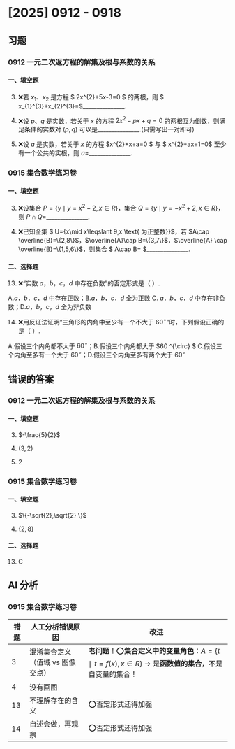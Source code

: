 # [2025] 0912 - 0918


## 习题

### 0912 一元二次返方程的解集及根与系数的关系

#### 一、填空题

3. ❌若 $x_{1}$、$x_{2}$ 是方程 $ 2x^{2}+5x-3=0 $ 的两根，则 $ x_{1}^{3}+x_{2}^{3}=$\_\_\_\_\_\_\_\_\_\_\_\_\_\_\_.


7. ❌设 $p$、$q$ 是实数，若关于 $x$ 的方程 $2x^{2}-px+q=0$ 的两根互为倒数，则满足条件的实数对 $(p,q)$ 可以是\_\_\_\_\_\_\_\_\_\_\_\_\_\_\_.(只需写出一对即可)


10. ❌设 $a$ 是实数，若关于 $x$ 的方程 $x^{2}+x+a=0 $ 与 $ x^{2}+ax+1=0$ 至少有一个公共的实根，则 $a=$\_\_\_\_\_\_\_\_\_\_\_\_\_\_\_.


### 0915 集合数学练习卷

#### 一、填空题
3. ❌设集合 $P=\{y\mid y=x^{2}-2,x\in R\}$，集合 $Q=\{y\mid y=-x^{2}+2,x\in R\}$，则 $P\cap Q=$\_\_\_\_\_\_\_\_\_\_\_\_\_\_\_.

4. ❌已知全集 $ U=\{x\mid x\leqslant 9,x \text{ 为正整数}\}$，若 $A\cap \overline{B}=\{2,8\}$，$\overline{A}\cap B=\{3,7\}$，$\overline{A} \cap \overline{B}=\{1,5,6\}$，则集合 $ A\cap B= $\_\_\_\_\_\_\_\_\_\_\_\_\_\_\_.


#### 二、选择题


13. ❌“实数 $a，b，c，d$ 中存在负数”的否定形式是（   ）.

  A.$a，b，c，d$ 中存在正数；B.$a，b，c，d$ 全为正数
  C. $a，b，c，d$ 中存在非负数；D.$a，b，c，d$ 全为非负数

14. ❌用反证法证明“三角形的内角中至少有一个不大于 $60^{\circ}$”时，下列假设正确的是（   ）.

  A.假设三个内角都不大于 $60^{\circ}$；B.假设三个内角都大于 $60 ^{\circ} $
  C.假设三个内角至多有一个大于 $60^{\circ}$；D.假设三个内角至多有两个大于 $60 ^{\circ}$


## 错误的答案

### 0912 一元二次返方程的解集及根与系数的关系
#### 一、填空题


3. $-\frac{5}{2}$


7. $(3,2)$


10. $2$


### 0915 集合数学练习卷
#### 一、填空题
3. $\{-\sqrt{2},\sqrt{2} \}$

4. $\{2, 8\}$


#### 二、选择题
13. C

## AI 分析

### 0915 集合数学练习卷

| 错题 | 人工分析错误原因 | 改进 |
|------|-------------|---------|
| 3 | 混淆集合定义（值域 vs 图像交点） | **老问题**！⭕️**集合定义中的变量角色**：$A=\{t∣t=f(x),x\in R\}$ → 是**函数值的集合**，不是自变量的集合！ |
| 4 | 没有画图 |  |
| 13 | 不理解存在的含义 | ⭕️否定形式还得加强 |
| 14 | 自述会做，再观察 | ⭕️否定形式还得加强                                            |
